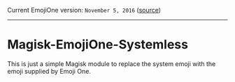 Current EmojiOne version: `November 5, 2016` ([source](https://github.com/Ranks/emojione/raw/master/assets/fonts/emojione-android.ttf))

---

# Magisk-EmojiOne-Systemless
This is just a simple Magisk module to replace the system emoji with the emoji supplied by Emoji One.
